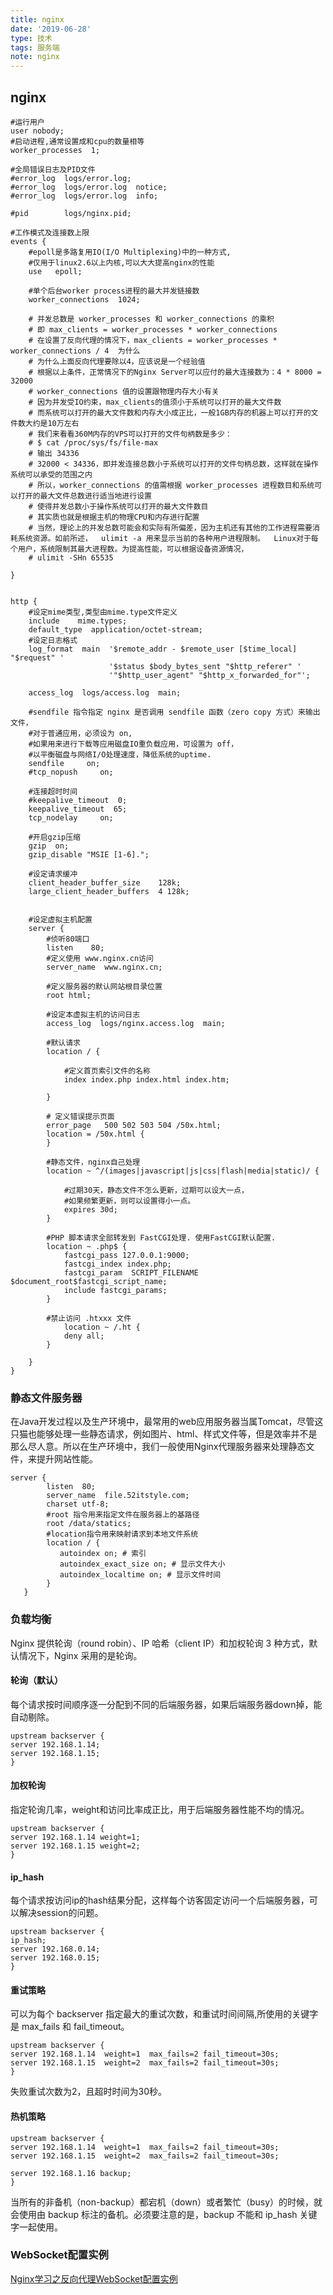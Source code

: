 ```yaml
---
title: nginx
date: '2019-06-28'
type: 技术
tags: 服务端
note: nginx
---
```


## nginx
```
#运行用户
user nobody;
#启动进程,通常设置成和cpu的数量相等
worker_processes  1;

#全局错误日志及PID文件
#error_log  logs/error.log;
#error_log  logs/error.log  notice;
#error_log  logs/error.log  info;

#pid        logs/nginx.pid;

#工作模式及连接数上限
events {
    #epoll是多路复用IO(I/O Multiplexing)中的一种方式,
    #仅用于linux2.6以上内核,可以大大提高nginx的性能
    use   epoll; 

    #单个后台worker process进程的最大并发链接数    
    worker_connections  1024;

    # 并发总数是 worker_processes 和 worker_connections 的乘积
    # 即 max_clients = worker_processes * worker_connections
    # 在设置了反向代理的情况下，max_clients = worker_processes * worker_connections / 4  为什么
    # 为什么上面反向代理要除以4，应该说是一个经验值
    # 根据以上条件，正常情况下的Nginx Server可以应付的最大连接数为：4 * 8000 = 32000
    # worker_connections 值的设置跟物理内存大小有关
    # 因为并发受IO约束，max_clients的值须小于系统可以打开的最大文件数
    # 而系统可以打开的最大文件数和内存大小成正比，一般1GB内存的机器上可以打开的文件数大约是10万左右
    # 我们来看看360M内存的VPS可以打开的文件句柄数是多少：
    # $ cat /proc/sys/fs/file-max
    # 输出 34336
    # 32000 < 34336，即并发连接总数小于系统可以打开的文件句柄总数，这样就在操作系统可以承受的范围之内
    # 所以，worker_connections 的值需根据 worker_processes 进程数目和系统可以打开的最大文件总数进行适当地进行设置
    # 使得并发总数小于操作系统可以打开的最大文件数目
    # 其实质也就是根据主机的物理CPU和内存进行配置
    # 当然，理论上的并发总数可能会和实际有所偏差，因为主机还有其他的工作进程需要消耗系统资源。如前所述，  ulimit -a 用来显示当前的各种用户进程限制。  Linux对于每个用户，系统限制其最大进程数。为提高性能，可以根据设备资源情况，
    # ulimit -SHn 65535

}


http {
    #设定mime类型,类型由mime.type文件定义
    include    mime.types;
    default_type  application/octet-stream;
    #设定日志格式
    log_format  main  '$remote_addr - $remote_user [$time_local] "$request" '
                      '$status $body_bytes_sent "$http_referer" '
                      '"$http_user_agent" "$http_x_forwarded_for"';

    access_log  logs/access.log  main;

    #sendfile 指令指定 nginx 是否调用 sendfile 函数（zero copy 方式）来输出文件，
    #对于普通应用，必须设为 on,
    #如果用来进行下载等应用磁盘IO重负载应用，可设置为 off，
    #以平衡磁盘与网络I/O处理速度，降低系统的uptime.
    sendfile     on;
    #tcp_nopush     on;

    #连接超时时间
    #keepalive_timeout  0;
    keepalive_timeout  65;
    tcp_nodelay     on;

    #开启gzip压缩
    gzip  on;
    gzip_disable "MSIE [1-6].";

    #设定请求缓冲
    client_header_buffer_size    128k;
    large_client_header_buffers  4 128k;


    #设定虚拟主机配置
    server {
        #侦听80端口
        listen    80;
        #定义使用 www.nginx.cn访问
        server_name  www.nginx.cn;

        #定义服务器的默认网站根目录位置
        root html;

        #设定本虚拟主机的访问日志
        access_log  logs/nginx.access.log  main;

        #默认请求
        location / {
            
            #定义首页索引文件的名称
            index index.php index.html index.htm;   

        }

        # 定义错误提示页面
        error_page   500 502 503 504 /50x.html;
        location = /50x.html {
        }

        #静态文件，nginx自己处理
        location ~ ^/(images|javascript|js|css|flash|media|static)/ {
            
            #过期30天，静态文件不怎么更新，过期可以设大一点，
            #如果频繁更新，则可以设置得小一点。
            expires 30d;
        }

        #PHP 脚本请求全部转发到 FastCGI处理. 使用FastCGI默认配置.
        location ~ .php$ {
            fastcgi_pass 127.0.0.1:9000;
            fastcgi_index index.php;
            fastcgi_param  SCRIPT_FILENAME  $document_root$fastcgi_script_name;
            include fastcgi_params;
        }

        #禁止访问 .htxxx 文件
            location ~ /.ht {
            deny all;
        }

    }
}
```
### 静态文件服务器

在Java开发过程以及生产环境中，最常用的web应用服务器当属Tomcat，尽管这只猫也能够处理一些静态请求，例如图片、html、样式文件等，但是效率并不是那么尽人意。所以在生产环境中，我们一般使用Nginx代理服务器来处理静态文件，来提升网站性能。

```
server {
        listen  80;
        server_name  file.52itstyle.com;
        charset utf-8;
        #root 指令用来指定文件在服务器上的基路径
        root /data/statics;
        #location指令用来映射请求到本地文件系统
        location / {
           autoindex on; # 索引
           autoindex_exact_size on; # 显示文件大小
           autoindex_localtime on; # 显示文件时间
        }
   }
```

### 负载均衡

Nginx 提供轮询（round robin）、IP 哈希（client IP）和加权轮询 3 种方式，默认情况下，Nginx 采用的是轮询。

#### 轮询（默认）
每个请求按时间顺序逐一分配到不同的后端服务器，如果后端服务器down掉，能自动剔除。 
`````
upstream backserver { 
server 192.168.1.14; 
server 192.168.1.15; 
} 
`````
#### 加权轮询
指定轮询几率，weight和访问比率成正比，用于后端服务器性能不均的情况。 
```
upstream backserver { 
server 192.168.1.14 weight=1; 
server 192.168.1.15 weight=2; 
} 
```
####  ip_hash
每个请求按访问ip的hash结果分配，这样每个访客固定访问一个后端服务器，可以解决session的问题。 
```
upstream backserver { 
ip_hash; 
server 192.168.0.14; 
server 192.168.0.15; 
} 
```

#### 重试策略
可以为每个 backserver 指定最大的重试次数，和重试时间间隔,所使用的关键字是 max_fails 和 fail_timeout。
```
upstream backserver { 
server 192.168.1.14  weight=1  max_fails=2 fail_timeout=30s; 
server 192.168.1.15  weight=2  max_fails=2 fail_timeout=30s;
} 
```
失败重试次数为2，且超时时间为30秒。

#### 热机策略
```
upstream backserver { 
server 192.168.1.14  weight=1  max_fails=2 fail_timeout=30s; 
server 192.168.1.15  weight=2  max_fails=2 fail_timeout=30s;

server 192.168.1.16 backup;
}
```
当所有的非备机（non-backup）都宕机（down）或者繁忙（busy）的时候，就会使用由 backup 标注的备机。必须要注意的是，backup 不能和 ip_hash 关键字一起使用。

### WebSocket配置实例

[Nginx学习之反向代理WebSocket配置实例 ](https://blog.52itstyle.com/archives/736/)

